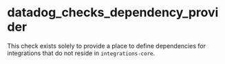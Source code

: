 # datadog_checks_dependency_provider

This check exists solely to provide a place to define dependencies for integrations that do not reside in `integrations-core`.
